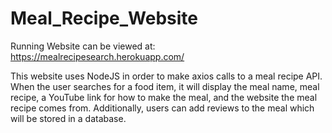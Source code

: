 # Meal_Recipe_Website

Running Website can be viewed at: https://mealrecipesearch.herokuapp.com/

This website uses NodeJS in order to make axios calls to a meal recipe API. When the user searches for a food item, it will display the meal name, meal recipe, a YouTube link for how to make the meal, and the website the meal recipe comes from. Additionally, users can add reviews to the meal which will be stored in a database.

